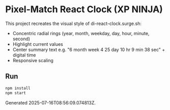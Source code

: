 # Pixel-Match React Clock (XP NINJA)

This project recreates the visual style of di-react-clock.surge.sh:
- Concentric radial rings (year, month, weekday, day, hour, minute, second)
- Highlight current values
- Center summary text e.g. "6 month week 4 25 day 10 hr 9 min 38 sec" + digital time
- Responsive scaling

## Run
```bash
npm install
npm start
```

Generated 2025-07-16T08:56:09.074813Z.
